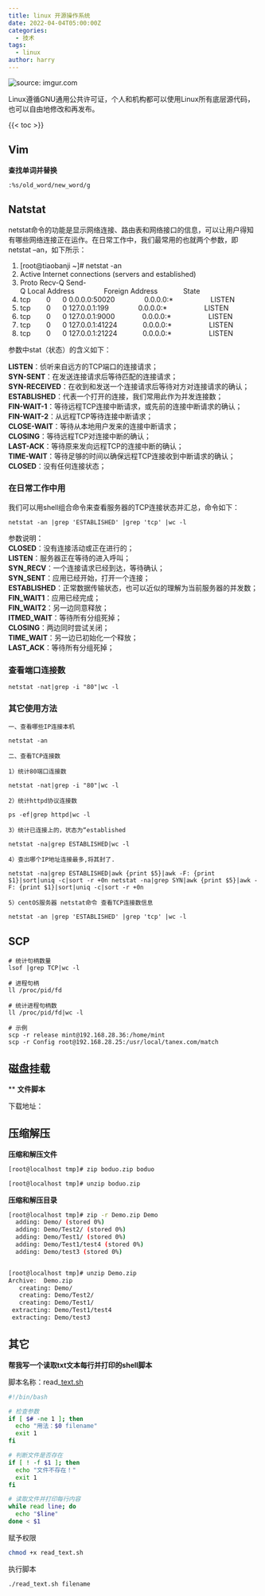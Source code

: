 ```yaml
---
title: linux 开源操作系统
date: 2022-04-04T05:00:00Z
categories:
  - 技术
tags:
  - linux
author: harry
---
```


<img src="https://s2.loli.net/2023/12/01/EonOa8hIKHsqitF.jpg" title="source: imgur.com" />

Linux遵循GNU通用公共许可证，个人和机构都可以使用Linux所有底层源代码，也可以自由地修改和再发布。

<!--more-->

{{< toc >}}

## Vim

**查找单词并替换**

```shell
:%s/old_word/new_word/g
```



## Natstat

netstat命令的功能是显示网络连接、路由表和网络接口的信息，可以让用户得知有哪些网络连接正在运作。在日常工作中，我们最常用的也就两个参数，即netstat –an，如下所示：

1. [root@tiaobanji ~]# netstat -an  
2. Active Internet connections (servers and established)  
3. Proto Recv-Q Send-Q Local Address               Foreign Address             State        
4. tcp        0      0 0.0.0.0:50020               0.0.0.0:*                   LISTEN        
5. tcp        0      0 127.0.0.1:199               0.0.0.0:*                   LISTEN        
6. tcp        0      0 127.0.0.1:9000              0.0.0.0:*                   LISTEN        
7. tcp        0      0 127.0.0.1:41224             0.0.0.0:*                   LISTEN        
8. tcp        0      0 127.0.0.1:21224             0.0.0.0:*                   LISTEN     


参数中stat（状态）的含义如下：
  
**LISTEN**：侦听来自远方的TCP端口的连接请求；  
**SYN-SENT**：在发送连接请求后等待匹配的连接请求；  
**SYN-RECEIVED**：在收到和发送一个连接请求后等待对方对连接请求的确认；  
**ESTABLISHED**：代表一个打开的连接，我们常用此作为并发连接数；  
**FIN-WAIT-1**：等待远程TCP连接中断请求，或先前的连接中断请求的确认；  
**FIN-WAIT-2**：从远程TCP等待连接中断请求；  
**CLOSE-WAIT**：等待从本地用户发来的连接中断请求；  
**CLOSING**：等待远程TCP对连接中断的确认；  
**LAST-ACK**：等待原来发向远程TCP的连接中断的确认；  
**TIME-WAIT**：等待足够的时间以确保远程TCP连接收到中断请求的确认；  
**CLOSED**：没有任何连接状态；

### 在日常工作中用

我们可以用shell组合命令来查看服务器的TCP连接状态并汇总，命令如下：  

```shell
netstat -an |grep 'ESTABLISHED' |grep 'tcp' |wc -l
```

参数说明：  
**CLOSED**：没有连接活动或正在进行的；  
**LISTEN**：服务器正在等待的进入呼叫；  
**SYN_RECV**：一个连接请求已经到达，等待确认；  
**SYN_SENT**：应用已经开始，打开一个连接；  
**ESTABLISHED**：正常数据传输状态，也可以近似的理解为当前服务器的并发数；  
**FIN_WAIT1**：应用已经完成；  
**FIN_WAIT2**：另一边同意释放；  
**ITMED_WAIT**：等待所有分组死掉；  
**CLOSING**：两边同时尝试关闭；  
**TIME_WAIT**：另一边已初始化一个释放；  
**LAST_ACK**：等待所有分组死掉；  


### 查看端口连接数


```shell
netstat -nat|grep -i "80"|wc -l
```


### 其它使用方法


```shell
一、查看哪些IP连接本机

netstat -an

二、查看TCP连接数

1）统计80端口连接数

netstat -nat|grep -i "80"|wc -l

2）统计httpd协议连接数

ps -ef|grep httpd|wc -l

3）统计已连接上的，状态为“established

netstat -na|grep ESTABLISHED|wc -l

4）查出哪个IP地址连接最多,将其封了.

netstat -na|grep ESTABLISHED|awk {print $5}|awk -F: {print $1}|sort|uniq -c|sort -r +0n netstat -na|grep SYN|awk {print $5}|awk -F: {print $1}|sort|uniq -c|sort -r +0n

5）centOS服务器 netstat命令 查看TCP连接数信息

netstat -an |grep 'ESTABLISHED' |grep 'tcp' |wc -l
```



## SCP

```shell
# 统计句柄数量 
lsof |grep TCP|wc -l 

# 进程句柄 
ll /proc/pid/fd 

# 统计进程句柄数 
ll /proc/pid/fd|wc -l 

# 示例 
scp -r release mint@192.168.28.36:/home/mint 
scp -r Config root@192.168.28.25:/usr/local/tanex.com/match

```

## 磁盘挂载

** **文件脚本**

下载地址：


## 压缩解压

**压缩和解压文件**
```sh
[root@localhost tmp]# zip boduo.zip boduo

[root@localhost tmp]# unzip boduo.zip
```


**压缩和解压目录**
```sh
[root@localhost tmp]# zip -r Demo.zip Demo
  adding: Demo/ (stored 0%)
  adding: Demo/Test2/ (stored 0%)
  adding: Demo/Test1/ (stored 0%)
  adding: Demo/Test1/test4 (stored 0%)
  adding: Demo/test3 (stored 0%)


[root@localhost tmp]# unzip Demo.zip 
Archive:  Demo.zip
   creating: Demo/
   creating: Demo/Test2/
   creating: Demo/Test1/
 extracting: Demo/Test1/test4        
 extracting: Demo/test3 
```
## 其它

**帮我写一个读取txt文本每行并打印的shell脚本**

脚本名称：read_[text.sh](http://text.sh/)


```sh
#!/bin/bash

# 检查参数
if [ $# -ne 1 ]; then
  echo "用法：$0 filename"
  exit 1
fi

# 判断文件是否存在
if [ ! -f $1 ]; then
  echo "文件不存在！"
  exit 1
fi

# 读取文件并打印每行内容
while read line; do
  echo "$line"
done < $1
```

赋予权限



```sh
chmod +x read_text.sh
```

执行脚本



```sh
./read_text.sh filename
```